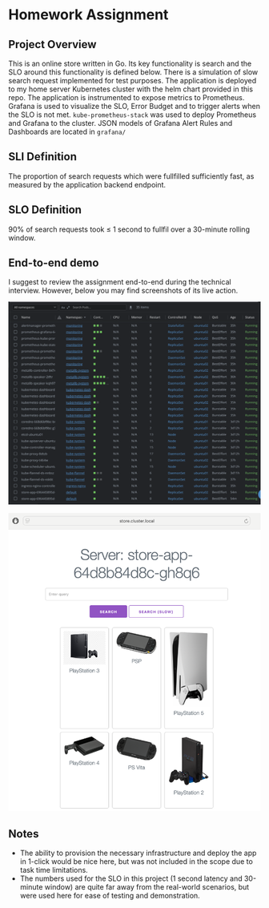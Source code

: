 # Homework Assignment

## Project Overview

This is an online store written in Go. Its key functionality is search and the SLO around this functionality is defined below. There is a simulation of slow search request implemented for test purposes. The application is deployed to my home server Kubernetes cluster with the helm chart provided in this repo. The application is instrumented to expose metrics to Prometheus. Grafana is used to visualize the SLO, Error Budget and to trigger alerts when the SLO is not met. ```kube-prometheus-stack``` was used to deploy Prometheus and Grafana to the cluster. JSON models of Grafana Alert Rules and Dashboards are located in ```grafana/```

## SLI Definition

The proportion of search requests which were fullfilled sufficiently fast, as measured by the application backend endpoint.

## SLO Definition

90% of search requests took ≤ 1 second to fullfil over a 30-minute rolling window.

## End-to-end demo

I suggest to review the assignment end-to-end during the technical interview. However, below you may find screenshots of its live action.

![List of Kubernetes pods of the store app and kube-prometheus-stack](img/img0.png "Store app and kube-prometheus-stack pods running in the cluster")

![Screenshot of the application showing main functionality](img/img1.png "Store application with simulation of slow search")


## Notes

- The ability to provision the necessary infrastructure and deploy the app in 1-click would be nice here, but was not included in the scope due to task time limitations.
- The numbers used for the SLO in this project (1 second latency and 30-minute window) are quite far away from the real-world scenarios, but were used here for ease of testing and demonstration.
